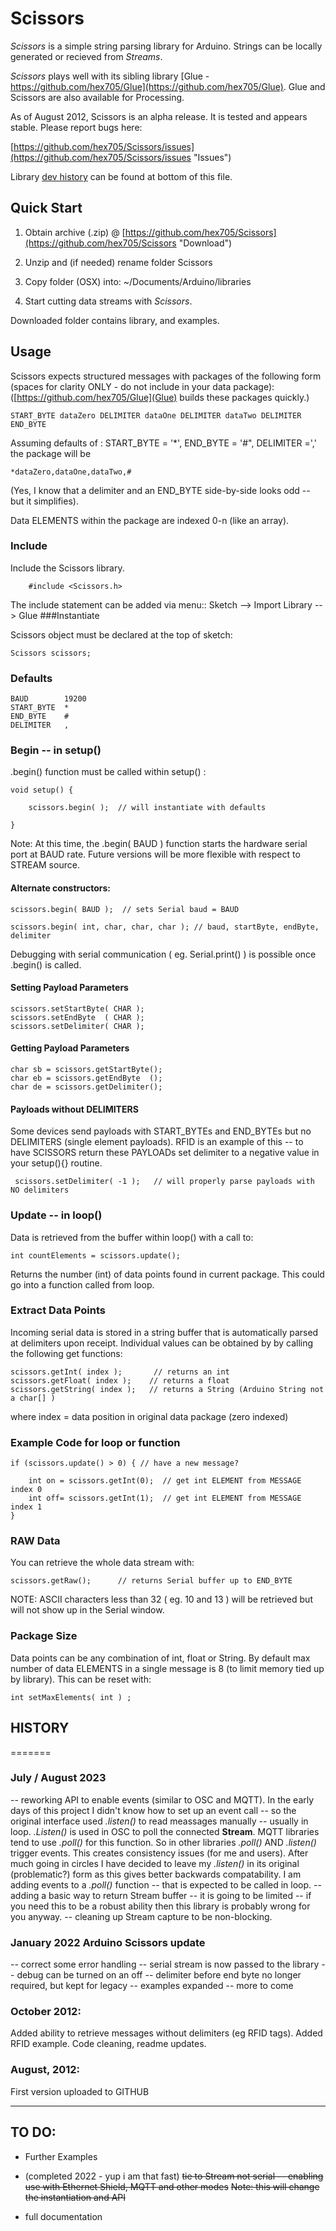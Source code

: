# Scissors

*Scissors* is a simple string parsing library for Arduino.  Strings can be locally generated or recieved from *Streams*.

*Scissors* plays well with its sibling library [Glue - https://github.com/hex705/Glue](https://github.com/hex705/Glue).  Glue and Scissors are also available for Processing.

As of August 2012, Scissors is an alpha release.  It is tested and appears stable.  Please report bugs here:

[https://github.com/hex705/Scissors/issues](https://github.com/hex705/Scissors/issues "Issues")

Library [dev history](#history) can be found at bottom of this file.


Quick Start
---------------

1. Obtain archive (.zip) @  [https://github.com/hex705/Scissors](https://github.com/hex705/Scissors "Download")

2. Unzip and (if needed) rename folder Scissors

3. Copy folder (OSX) into:   ~/Documents/Arduino/libraries

4. Start cutting data streams with *Scissors*.

Downloaded folder contains library, and examples.


Usage
-----

Scissors expects structured messages with packages of the following form (spaces for clarity ONLY - do not include in your data package):  ([https://github.com/hex705/Glue](Glue) builds these packages quickly.)


	START_BYTE dataZero DELIMITER dataOne DELIMITER dataTwo DELIMITER END_BYTE



Assuming defaults of : START_BYTE = '*',  END_BYTE = '#",  DELIMITER =',' the package will be


	*dataZero,dataOne,dataTwo,#


(Yes, I know that a delimiter and an END_BYTE side-by-side looks odd -- but it simplifies).


Data ELEMENTS within the package are indexed 0-n (like an array).


### Include

Include the Scissors library.

		#include <Scissors.h>


The include statement can be added via menu:: Sketch --> Import Library --> Glue
###Instantiate

Scissors object must be declared at the  top of sketch:

	Scissors scissors;

### Defaults

	BAUD        19200
	START_BYTE  *
	END_BYTE    #
	DELIMITER   ,


### Begin -- in setup()

.begin() function must be called within  setup() :

	void setup() {

		scissors.begin( );  // will instantiate with defaults

	}

Note: At this time, the .begin( BAUD ) function starts the hardware serial port at BAUD rate.  Future versions will be more flexible with respect to STREAM source.  

#### Alternate constructors:

	scissors.begin( BAUD );  // sets Serial baud = BAUD

	scissors.begin( int, char, char, char ); // baud, startByte, endByte, delimiter


Debugging with serial communication ( eg. Serial.print() ) is possible once .begin() is called.

#### Setting Payload Parameters

	scissors.setStartByte( CHAR );
    scissors.setEndByte  ( CHAR );
    scissors.setDelimiter( CHAR );   


#### Getting Payload Parameters

	char sb = scissors.getStartByte();
	char eb = scissors.getEndByte  ();
	char de = scissors.getDelimiter();


#### Payloads without DELIMITERS
Some devices send payloads with START\_BYTEs and END\_BYTEs but no DELIMITERS (single element payloads).
RFID is an example of this -- to have SCISSORS return these PAYLOADs set delimiter to a negative value in your setup(){} routine.

	 scissors.setDelimiter( -1 );   // will properly parse payloads with NO delimiters

### Update -- in loop()

Data is retrieved from the buffer within loop() with a call to:

	int countElements = scissors.update();

Returns the number (int) of data points found in current package.  This could go into a function called from loop.


### Extract Data Points

Incoming serial data is stored in a string buffer that is automatically parsed at delimiters upon receipt.  Individual values can be obtained by by calling the following get functions:

	scissors.getInt( index );		// returns an int
	scissors.getFloat( index );    // returns a float
	scissors.getString( index );   // returns a String (Arduino String not a char[] )

where index = data position in original data package (zero indexed)

### Example Code for loop or function

	if (scissors.update() > 0) { // have a new message?

        int on = scissors.getInt(0);  // get int ELEMENT from MESSAGE index 0
        int off= scissors.getInt(1);  // get int ELEMENT from MESSAGE index 1   
  	}

### RAW Data

You can retrieve the whole data stream with:

	scissors.getRaw();		// returns Serial buffer up to END_BYTE

NOTE: ASCII characters less than 32 ( eg. 10 and 13 ) will be retrieved but will not show up in the Serial window.

### Package Size

Data points can be any combination of  int, float or String.  By default max number of data ELEMENTS in a single message is 8 (to limit memory tied up by library).  This can be reset with:


	int setMaxElements( int ) ;



## HISTORY
=======
### July / August 2023
-- reworking API to enable events (similar to OSC and MQTT).  In the early days of this project I didn't know how to set up an event call -- so the original interface used *.listen()* to read meassages manually -- usually in loop.  *.Listen()* is used in OSC to poll the connected **Stream**.  MQTT libraries tend to use *.poll()* for this function.  So in other libraries *.poll()* AND *.listen()* trigger events.   This creates consistency issues (for me and users).  After much going in circles I have decided to leave my *.listen()* in its original (problematic?) form as this gives better backwards compatability.  I am adding events to a *.poll()* function -- that is expected to be called in loop. 
-- adding a basic way to return Stream buffer -- it is going to be limited -- if you need this to be a robust ability then this library is probably wrong for you anyway. 
-- cleaning up Stream capture to be non-blocking.  


### January 2022 Arduino Scissors update
-- correct some error handling
-- serial stream is now passed to the library
-- debug can be turned on an off
-- delimiter before end byte no longer required, but kept for legacy
-- examples expanded -- more to come

### October 2012:
Added ability to retrieve messages without delimiters (eg RFID tags).
Added RFID example.
Code cleaning, readme updates.

### August, 2012:
First version uploaded to GITHUB

____



TO DO:
------

 * Further Examples

 * (completed 2022 - yup i am that fast) ~~tie to Stream not serial -- enabling use with Ethernet Shield, MQTT and other modes~~
		~~Note: this will change the instantiation and API~~

 * full documentation
